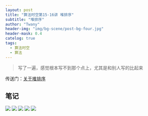 ```yaml
---
layout: post
title: "算法时空第15-16讲 堆排序"
subtitle: "堆排序"
author: "Twany"
header-img: "img/bg-scene/post-bg-four.jpg"
header-mask: 0.4
catelog: true
tags:
  - 算法时空
  - 算法
---
```


> 写了一遍，感觉根本写不到那个点上，尤其是和别人写的比起来

传送门：[关于堆排序](https://mp.weixin.qq.com/s?__biz=MzIxMjE5MTE1Nw==&mid=2653195208&idx=1&sn=e3d6559402148458f0a4993b47d8bc6f&chksm=8c99f912bbee7004625a0b204acc8484acbdf4f1b18953e7ff5acbea958ec002d8c8ea072792&mpshare=1&scene=23&srcid=0728b4lups6LIpVxsuho0jsH&sharer_sharetime=1564302898506&sharer_shareid=2b9f8a7d1ad077d765d19bfaf378a192#rd)

## 笔记
![](https://i.loli.net/2019/07/28/5d3d60d441e5f18036.jpg)
![](https://i.loli.net/2019/07/28/5d3d60d337add85680.jpg)
![](https://i.loli.net/2019/07/28/5d3d60c5f0c4758989.jpg)
![](https://i.loli.net/2019/07/28/5d3d60c81abb885443.jpg)
![](https://i.loli.net/2019/07/28/5d3d60c70dc6631624.jpg)